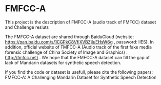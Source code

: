 # FMFCC-A
This project is the description of FMFCC-A (audio track of FMFCC) dataset and Challenge resluts

The FMFCC-A dataset are shared through BaiduCloud (website: https://pan.baidu.com/s/1CGPkC8VfjXVBZjluEHsW6g , password: IIES). In addition, official website of FMFCC-A (Audio track of the first fake media forensic challenge of China Society of Image and Graphics) :  http://fmfcc.net/ . We hope that the FMFCC-A dataset can fill the gap of lack of Mandarin datasets for synthetic speech detection. 


If you find the code or dataset is usefull, please cite the following papers:
FMFCC-A: A Challenging Mandarin Dataset for Synthetic Speech Detection
